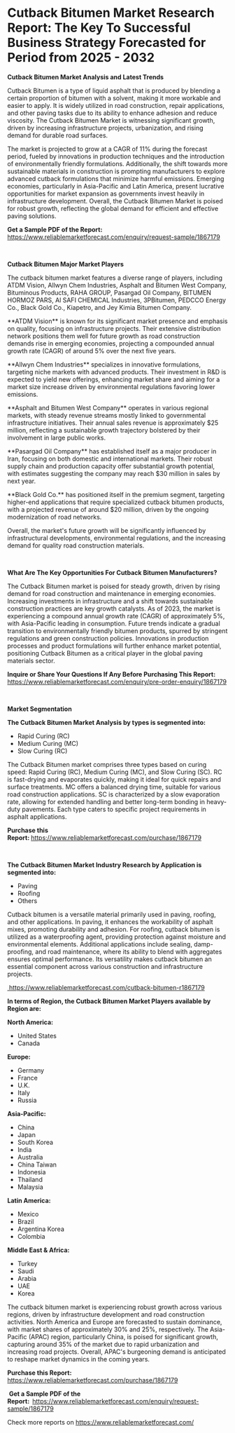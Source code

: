 <p><h1>Cutback Bitumen Market Research Report: The Key To Successful Business Strategy Forecasted for Period from 2025 - 2032</h1></p><p><strong>Cutback Bitumen Market Analysis and Latest Trends</strong></p>
<p><p>Cutback Bitumen is a type of liquid asphalt that is produced by blending a certain proportion of bitumen with a solvent, making it more workable and easier to apply. It is widely utilized in road construction, repair applications, and other paving tasks due to its ability to enhance adhesion and reduce viscosity. The Cutback Bitumen Market is witnessing significant growth, driven by increasing infrastructure projects, urbanization, and rising demand for durable road surfaces. </p><p>The market is projected to grow at a CAGR of 11% during the forecast period, fueled by innovations in production techniques and the introduction of environmentally friendly formulations. Additionally, the shift towards more sustainable materials in construction is prompting manufacturers to explore advanced cutback formulations that minimize harmful emissions. Emerging economies, particularly in Asia-Pacific and Latin America, present lucrative opportunities for market expansion as governments invest heavily in infrastructure development. Overall, the Cutback Bitumen Market is poised for robust growth, reflecting the global demand for efficient and effective paving solutions.</p></p>
<p><strong>Get a Sample PDF of the Report:&nbsp;</strong> <a href="https://www.reliablemarketforecast.com/enquiry/request-sample/1867179?utm_campaign=3521&utm_medium=2&utm_source=Github&utm_content=ia&utm_term=02042025&utm_id=cutback-bitumen">https://www.reliablemarketforecast.com/enquiry/request-sample/1867179</a></p>
<p>&nbsp;</p>
<p><strong>Cutback Bitumen Major Market Players</strong></p>
<p><p>The cutback bitumen market features a diverse range of players, including ATDM Vision, Allwyn Chem Industries, Asphalt and Bitumen West Company, Bituminous Products, RAHA GROUP, Pasargad Oil Company, BITUMEN HORMOZ PARS, Al SAFI CHEMICAL Industries, 3PBitumen, PEDCCO Energy Co., Black Gold Co., Kiapetro, and Jey Kimia Bitumen Company. </p><p>**ATDM Vision** is known for its significant market presence and emphasis on quality, focusing on infrastructure projects. Their extensive distribution network positions them well for future growth as road construction demands rise in emerging economies, projecting a compounded annual growth rate (CAGR) of around 5% over the next five years.</p><p>**Allwyn Chem Industries** specializes in innovative formulations, targeting niche markets with advanced products. Their investment in R&D is expected to yield new offerings, enhancing market share and aiming for a market size increase driven by environmental regulations favoring lower emissions.</p><p>**Asphalt and Bitumen West Company** operates in various regional markets, with steady revenue streams mostly linked to governmental infrastructure initiatives. Their annual sales revenue is approximately $25 million, reflecting a sustainable growth trajectory bolstered by their involvement in large public works.</p><p>**Pasargad Oil Company** has established itself as a major producer in Iran, focusing on both domestic and international markets. Their robust supply chain and production capacity offer substantial growth potential, with estimates suggesting the company may reach $30 million in sales by next year.</p><p>**Black Gold Co.** has positioned itself in the premium segment, targeting higher-end applications that require specialized cutback bitumen products, with a projected revenue of around $20 million, driven by the ongoing modernization of road networks.</p><p>Overall, the market's future growth will be significantly influenced by infrastructural developments, environmental regulations, and the increasing demand for quality road construction materials.</p></p>
<p>&nbsp;</p>
<p><strong>What Are The Key Opportunities For Cutback Bitumen Manufacturers?</strong></p>
<p><p>The Cutback Bitumen market is poised for steady growth, driven by rising demand for road construction and maintenance in emerging economies. Increasing investments in infrastructure and a shift towards sustainable construction practices are key growth catalysts. As of 2023, the market is experiencing a compound annual growth rate (CAGR) of approximately 5%, with Asia-Pacific leading in consumption. Future trends indicate a gradual transition to environmentally friendly bitumen products, spurred by stringent regulations and green construction policies. Innovations in production processes and product formulations will further enhance market potential, positioning Cutback Bitumen as a critical player in the global paving materials sector.</p></p>
<p><strong>Inquire or Share Your Questions If Any Before Purchasing This Report:</strong> <a href="https://www.reliablemarketforecast.com/enquiry/pre-order-enquiry/1867179?utm_campaign=3521&utm_medium=2&utm_source=Github&utm_content=ia&utm_term=02042025&utm_id=cutback-bitumen">https://www.reliablemarketforecast.com/enquiry/pre-order-enquiry/1867179</a></p>
<p>&nbsp;</p>
<p><strong>Market Segmentation</strong></p>
<p><strong>The Cutback Bitumen Market Analysis by types is segmented into:</strong></p>
<p><ul><li>Rapid Curing (RC)</li><li>Medium Curing (MC)</li><li>Slow Curing (RC)</li></ul></p>
<p><p>The Cutback Bitumen market comprises three types based on curing speed: Rapid Curing (RC), Medium Curing (MC), and Slow Curing (SC). RC is fast-drying and evaporates quickly, making it ideal for quick repairs and surface treatments. MC offers a balanced drying time, suitable for various road construction applications. SC is characterized by a slow evaporation rate, allowing for extended handling and better long-term bonding in heavy-duty pavements. Each type caters to specific project requirements in asphalt applications.</p></p>
<p><strong>Purchase this Report:&nbsp;</strong><a href="https://www.reliablemarketforecast.com/purchase/1867179?utm_campaign=3521&utm_medium=2&utm_source=Github&utm_content=ia&utm_term=02042025&utm_id=cutback-bitumen">https://www.reliablemarketforecast.com/purchase/1867179</a></p>
<p>&nbsp;</p>
<p><strong>The Cutback Bitumen Market Industry Research by Application is segmented into:</strong></p>
<p><ul><li>Paving</li><li>Roofing</li><li>Others</li></ul></p>
<p><p>Cutback bitumen is a versatile material primarily used in paving, roofing, and other applications. In paving, it enhances the workability of asphalt mixes, promoting durability and adhesion. For roofing, cutback bitumen is utilized as a waterproofing agent, providing protection against moisture and environmental elements. Additional applications include sealing, damp-proofing, and road maintenance, where its ability to blend with aggregates ensures optimal performance. Its versatility makes cutback bitumen an essential component across various construction and infrastructure projects.</p></p>
<p><a href="https://www.reliablemarketforecast.com/cutback-bitumen-r1867179?utm_campaign=3521&utm_medium=2&utm_source=Github&utm_content=ia&utm_term=02042025&utm_id=cutback-bitumen">&nbsp;https://www.reliablemarketforecast.com/cutback-bitumen-r1867179</a></p>
<p><strong>In terms of Region, the Cutback Bitumen Market Players available by Region are:</strong></p>
<p>
    <p> <strong> North America: </strong>
        <ul>
            <li>United States</li>
            <li>Canada</li>
        </ul>
        </p> 
    <p> <strong> Europe: </strong>
        <ul>
            <li>Germany</li>
            <li>France</li>
            <li>U.K.</li>
            <li>Italy</li>
            <li>Russia</li>
        </ul>
        </p> 
    <p> <strong> Asia-Pacific: </strong>
        <ul>
            <li>China</li>
            <li>Japan</li>
            <li>South Korea</li>
            <li>India</li>
            <li>Australia</li>
            <li>China Taiwan</li>
            <li>Indonesia</li>
            <li>Thailand</li>
            <li>Malaysia</li>
        </ul>
        </p> 
    <p> <strong> Latin America: </strong>
        <ul>
            <li>Mexico</li>
            <li>Brazil</li>
            <li>Argentina Korea</li>
            <li>Colombia</li>
        </ul>
        </p> 
    <p> <strong> Middle East & Africa: </strong>
        <ul>
            <li>Turkey</li>
            <li>Saudi</li>
            <li>Arabia</li>
            <li>UAE</li>
            <li>Korea</li>
        </ul>
    </p>
    </p>
<p><p>The cutback bitumen market is experiencing robust growth across various regions, driven by infrastructure development and road construction activities. North America and Europe are forecasted to sustain dominance, with market shares of approximately 30% and 25%, respectively. The Asia-Pacific (APAC) region, particularly China, is poised for significant growth, capturing around 35% of the market due to rapid urbanization and increasing road projects. Overall, APAC's burgeoning demand is anticipated to reshape market dynamics in the coming years.</p></p>
<p><strong>Purchase this Report: </strong><a href="https://www.reliablemarketforecast.com/purchase/1867179?utm_campaign=3521&utm_medium=2&utm_source=Github&utm_content=ia&utm_term=02042025&utm_id=cutback-bitumen">https://www.reliablemarketforecast.com/purchase/1867179</a></p>
<p>&nbsp;<strong>Get a Sample PDF of the Report:&nbsp;&nbsp;</strong><a href="https://www.reliablemarketforecast.com/enquiry/request-sample/1867179?utm_campaign=3521&utm_medium=2&utm_source=Github&utm_content=ia&utm_term=02042025&utm_id=cutback-bitumen">https://www.reliablemarketforecast.com/enquiry/request-sample/1867179</a></p>
<p><strong></strong></p>
<p>Check more reports on <a href="https://www.reliablemarketforecast.com/?utm_campaign=3521&utm_medium=2&utm_source=Github&utm_content=ia&utm_term=02042025&utm_id=cutback-bitumen">https://www.reliablemarketforecast.com/</a></p>